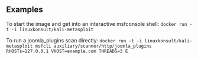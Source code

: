Examples
--------------
To start the image and get into an interactive msfconsole shell:
`docker run -t -i linuxkonsult/kali-metasploit`

To run a joomla_plugins scan directly:
`docker run -t -i linuxkonsult/kali-metasploit msfcli auxiliary/scanner/http/joomla_plugins RHOSTs=127.0.0.1 VHOST=example.com THREADS=3 E`
